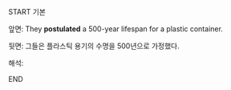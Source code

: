 START
기본

앞면:
They **postulated** a 500-year lifespan for a plastic container.


뒷면:
그들은 플라스틱 용기의 수명을 500년으로 가정했다.


해석:


<!--ID: 1734252693434-->
END